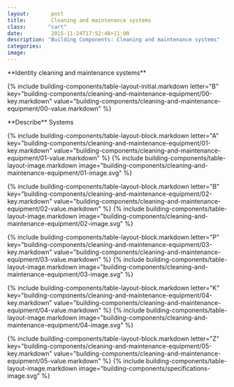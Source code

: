 ```yaml
---
layout:       post
title:        Cleaning and maintenance systems
class:       "cart"
date:         2015-11-24T17:52:48+11:00
description: "Building Components: Cleaning and maintenance systems"
categories:      
image:        
---
```

<div id="building-components">
<dl>

<div markdown="1" class="building-components-title">
<span class="transform-to-uppercase">**Identity cleaning and maintenance systems**</span>
</div>

{% include building-components/table-layout-initial.markdown letter="B" key="building-components/cleaning-and-maintenance-equipment/00-key.markdown" value="building-components/cleaning-and-maintenance-equipment/00-value.markdown" %}

<div markdown="1" class="building-components-title">
<span class="transform-to-uppercase">**Describe** Systems</span>
</div>

{% include building-components/table-layout-block.markdown letter="A" key="building-components/cleaning-and-maintenance-equipment/01-key.markdown" value="building-components/cleaning-and-maintenance-equipment/01-value.markdown" %}
{% include building-components/table-layout-image.markdown image="building-components/cleaning-and-maintenance-equipment/01-image.svg" %}

{% include building-components/table-layout-block.markdown letter="B" key="building-components/cleaning-and-maintenance-equipment/02-key.markdown" value="building-components/cleaning-and-maintenance-equipment/02-value.markdown"  %}
{% include building-components/table-layout-image.markdown image="building-components/cleaning-and-maintenance-equipment/02-image.svg" %}

{% include building-components/table-layout-block.markdown letter="P" key="building-components/cleaning-and-maintenance-equipment/03-key.markdown" value="building-components/cleaning-and-maintenance-equipment/03-value.markdown"  %}
{% include building-components/table-layout-image.markdown image="building-components/cleaning-and-maintenance-equipment/03-image.svg" %}

{% include building-components/table-layout-block.markdown letter="K" key="building-components/cleaning-and-maintenance-equipment/04-key.markdown" value="building-components/cleaning-and-maintenance-equipment/04-value.markdown"  %}
{% include building-components/table-layout-image.markdown image="building-components/cleaning-and-maintenance-equipment/04-image.svg" %}

{% include building-components/table-layout-block.markdown letter="Z" key="building-components/cleaning-and-maintenance-equipment/05-key.markdown" value="building-components/cleaning-and-maintenance-equipment/05-value.markdown"  %}
{% include building-components/table-layout-image.markdown image="building-components/specifications-image.svg" %}

</dl>
</div>